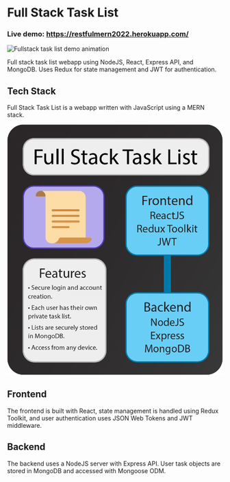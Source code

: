 # Full Stack Task List
### Live demo: https://restfulmern2022.herokuapp.com/

<img src="/frontend/src/assets/tasklistGif.gif" alt="Fullstack task list demo animation">

Full stack task list webapp using NodeJS, React, Express API, and MongoDB. Uses Redux for state management and JWT for authentication.

## Tech Stack

Full Stack Task List is a webapp written with JavaScript using a MERN stack.

<img src="/frontend/src/assets/tasklistInfo.png" alt="Fullstack task list info sheet">

## Frontend

The frontend is built with React, state management is handled using Redux Toolkit, and user authentication uses JSON Web Tokens and JWT middleware.

## Backend

The backend uses a NodeJS server with Express API. User task objects are stored in MongoDB and accessed with Mongoose ODM.